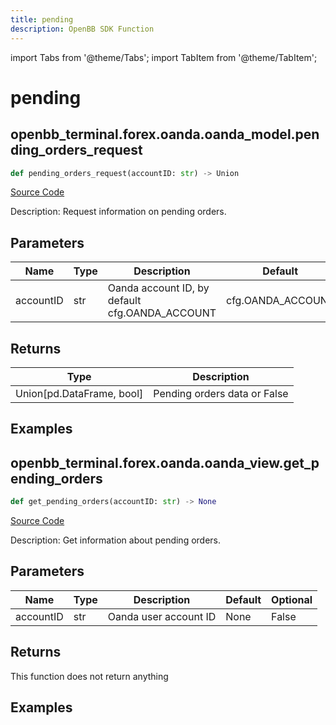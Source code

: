 ```yaml
---
title: pending
description: OpenBB SDK Function
---
```


import Tabs from '@theme/Tabs';
import TabItem from '@theme/TabItem';

# pending

<Tabs>
<TabItem value="model" label="Model" default>

## openbb_terminal.forex.oanda.oanda_model.pending_orders_request

```python title='openbb_terminal/forex/oanda/oanda_model.py'
def pending_orders_request(accountID: str) -> Union
```
[Source Code](https://github.com/OpenBB-finance/OpenBBTerminal/tree/main/openbb_terminal/forex/oanda/oanda_model.py#L421)

Description: Request information on pending orders.

## Parameters

| Name | Type | Description | Default | Optional |
| ---- | ---- | ----------- | ------- | -------- |
| accountID | str | Oanda account ID, by default cfg.OANDA_ACCOUNT | cfg.OANDA_ACCOUNT | True |

## Returns

| Type | Description |
| ---- | ----------- |
| Union[pd.DataFrame, bool] | Pending orders data or False |

## Examples



</TabItem>
<TabItem value="view" label="View">

## openbb_terminal.forex.oanda.oanda_view.get_pending_orders

```python title='openbb_terminal/forex/oanda/oanda_view.py'
def get_pending_orders(accountID: str) -> None
```
[Source Code](https://github.com/OpenBB-finance/OpenBBTerminal/tree/main/openbb_terminal/forex/oanda/oanda_view.py#L240)

Description: Get information about pending orders.

## Parameters

| Name | Type | Description | Default | Optional |
| ---- | ---- | ----------- | ------- | -------- |
| accountID | str | Oanda user account ID | None | False |

## Returns

This function does not return anything

## Examples



</TabItem>
</Tabs>